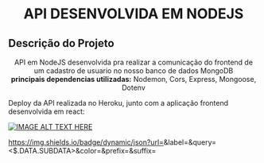 <h1 align="center">API DESENVOLVIDA EM NODEJS</h1>

## Descrição do Projeto
<p align="center">API em NodeJS desenvolvida pra realizar a comunicação do frontend de um cadastro de usuario no nosso banco de dados MongoDB<br>
<strong>principais dependencias utilizadas:</strong> Nodemon, Cors, Express, Mongoose, Dotenv </p>

<p>Deploy da API realizada no Heroku, junto com a aplicação frontend desenvolvida em react:</p>

[![IMAGE ALT TEXT HERE](http://img.youtube.com/vi/YOUTUBE_VIDEO_ID_HERE/0.jpg)](http://freedevs.herokuapp.com/)

https://img.shields.io/badge/dynamic/json?url=<URL>&label=<LABEL>&query=<$.DATA.SUBDATA>&color=<COLOR>&prefix=<PREFIX>&suffix=<SUFFIX>



